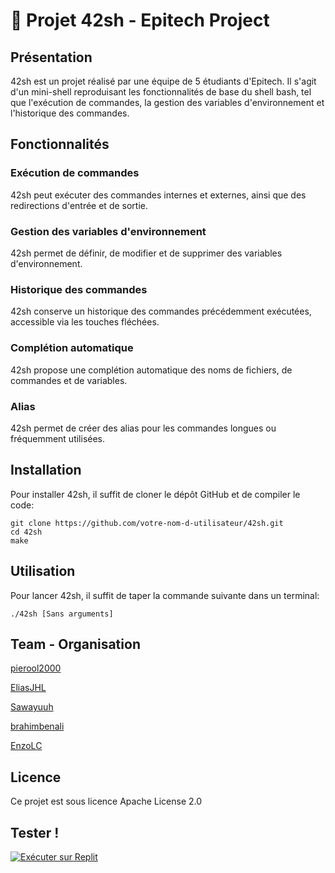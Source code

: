 # 👋 Projet 42sh - Epitech Project

## Présentation
42sh est un projet réalisé par une équipe de 5 étudiants d'Epitech. Il s'agit d'un mini-shell reproduisant les fonctionnalités de base du shell bash, tel que l'exécution de commandes, la gestion des variables d'environnement et l'historique des commandes.

## Fonctionnalités
### Exécution de commandes
42sh peut exécuter des commandes internes et externes, ainsi que des redirections d'entrée et de sortie.
### Gestion des variables d'environnement
42sh permet de définir, de modifier et de supprimer des variables d'environnement.
### Historique des commandes
42sh conserve un historique des commandes précédemment exécutées, accessible via les touches fléchées.
### Complétion automatique
42sh propose une complétion automatique des noms de fichiers, de commandes et de variables.
### Alias
42sh permet de créer des alias pour les commandes longues ou fréquemment utilisées.

## Installation

Pour installer 42sh, il suffit de cloner le dépôt GitHub et de compiler le code:

```
git clone https://github.com/votre-nom-d-utilisateur/42sh.git
cd 42sh
make
```

## Utilisation

Pour lancer 42sh, il suffit de taper la commande suivante dans un terminal:

```
./42sh [Sans arguments]
```

## Team - Organisation

[pierool2000](https://github.com/pierool2000)

[EliasJHL](https://github.com/eliasjhl)

[Sawayuuh](https://github.com/Sawayuuh)

[brahimbenali](https://github.com/brahimbenali)

[EnzoLC](https://github.com/EnzoLobatoCoutinho)

## Licence

Ce projet est sous licence Apache License 2.0

## Tester !

[![Exécuter sur Replit](https://replit.com/badge/github/EliasJHL/42sh)](https://replit.com/@elias-josuehajj/42sh)

